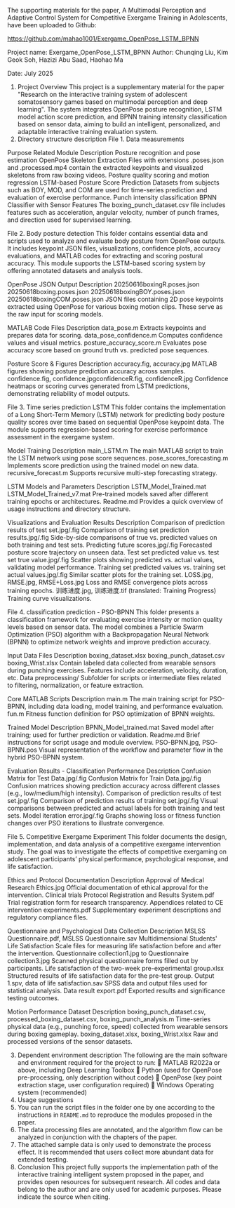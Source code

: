 The supporting materials for the paper, A Multimodal Perception and Adaptive Control System for Competitive Exergame Training in Adolescents, have been uploaded to Github:

https://github.com/mahao1001/Exergame_OpenPose_LSTM_BPNN

Project name: Exergame_OpenPose_LSTM_BPNN
Author: Chunqing Liu, Kim Geok Soh, Hazizi Abu Saad, Haohao Ma

Date: July 2025
1. Project Overview
This project is a supplementary material for the paper "Research on the interactive training system of adolescent somatosensory games based on multimodal perception and deep learning". The system integrates OpenPose posture recognition, LSTM model action score prediction, and BPNN training intensity classification based on sensor data, aiming to build an intelligent, personalized, and adaptable interactive training evaluation system.
2. Directory structure description
File 1. Data measurements

 
Purpose	Related Module	Description
Posture recognition and pose estimation	OpenPose Skeleton Extraction	Files with extensions .poses.json and .processed.mp4 contain the extracted keypoints and visualized skeletons from raw boxing videos.
Posture quality scoring and motion regression	LSTM-based Posture Score Prediction	Datasets from subjects such as BOY, MOD, and COM are used for time-series prediction and evaluation of exercise performance.
Punch intensity classification	BPNN Classifier with Sensor Features	The boxing_punch_dataset.csv file includes features such as acceleration, angular velocity, number of punch frames, and direction used for supervised learning.

File 2. Body posture detection
This folder contains essential data and scripts used to analyze and evaluate body posture from OpenPose outputs. It includes keypoint JSON files, visualizations, confidence plots, accuracy evaluations, and MATLAB codes for extracting and scoring postural accuracy. This module supports the LSTM-based scoring system by offering annotated datasets and analysis tools.
 

OpenPose JSON Output	Description
20250616boxingR.poses.json
20250618boxing.poses.json
20250618boxingBOY.poses.json
20250618boxingCOM.poses.json	JSON files containing 2D pose keypoints extracted using OpenPose for various boxing motion clips. These serve as the raw input for scoring models.


MATLAB Code Files	Description
data_pose.m	Extracts keypoints and prepares data for scoring.
data_pose_confidence.m	Computes confidence values and visual metrics.
posture_accuracy_score.m	Evaluates pose accuracy score based on ground truth vs. predicted pose sequences.


Posture Score & Figures	Description
accuracy.fig, accuracy.jpg	MATLAB figures showing posture prediction accuracy across samples.
confidence.fig, confidence.jpgconfidenceR.fig, confidenceR.jpg	Confidence heatmaps or scoring curves generated from LSTM predictions, demonstrating reliability of model outputs.




File 3. Time series prediction LSTM
This folder contains the implementation of a Long Short-Term Memory (LSTM) network for predicting body posture quality scores over time based on sequential OpenPose keypoint data. The module supports regression-based scoring for exercise performance assessment in the exergame system.
 

Model Training	Description
main_LSTM.m	The main MATLAB script to train the LSTM network using pose score sequences.
pose_scores_forecasting.m	Implements score prediction using the trained model on new data.
recursive_forecast.m	Supports recursive multi-step forecasting strategy.

LSTM Models and Parameters	Description
LSTM_Model_Trained.mat
LSTM_Model_Trained_v7.mat	Pre-trained models saved after different training epochs or architectures.
Readme.md	Provides a quick overview of usage instructions and directory structure.

Visualizations and Evaluation Results	Description
Comparison of prediction results of test set.jpg/.fig
Comparison of training set prediction results.jpg/.fig	Side-by-side comparisons of true vs. predicted values on both training and test sets.
Predicting future scores.jpg/.fig	Forecasted posture score trajectory on unseen data.
Test set predicted value vs. test set true value.jpg/.fig	Scatter plots showing predicted vs. actual values, validating model performance.
Training set predicted values vs. training set actual values.jpg/.fig	Similar scatter plots for the training set.
LOSS.jpg, RMSE.jpg, RMSE+Loss.jpg	Loss and RMSE convergence plots across training epochs.
训练进度.jpg, 训练进度.tif (translated: Training Progress)	Training curve visualizations.


File 4. classification prediction - PSO-BPNN
This folder presents a classification framework for evaluating exercise intensity or motion quality levels based on sensor data. The model combines a Particle Swarm Optimization (PSO) algorithm with a Backpropagation Neural Network (BPNN) to optimize network weights and improve prediction accuracy.
 
Input Data Files	Description
boxing_dataset.xlsx
boxing_punch_dataset.csv
boxing_Wrist.xlsx	Contain labeled data collected from wearable sensors during punching exercises. Features include acceleration, velocity, duration, etc.
Data preprocessing/	Subfolder for scripts or intermediate files related to filtering, normalization, or feature extraction.

Core MATLAB Scripts	Description
main.m	The main training script for PSO-BPNN, including data loading, model training, and performance evaluation.
fun.m	Fitness function definition for PSO optimization of BPNN weights.

Trained Model	Description
BPNN_Model_trained.mat	Saved model after training; used for further prediction or validation.
Readme.md	Brief instructions for script usage and module overview.
PSO-BPNN.jpg, 
PSO-BPNN.pos	Visual representation of the workflow and parameter flow in the hybrid PSO-BPNN system.

Evaluation Results - Classification Performance	Description
Confusion Matrix for Test Data.jpg/.fig
Confusion Matrix for Train Data.jpg/.fig	Confusion matrices showing prediction accuracy across different classes (e.g., low/medium/high intensity).
Comparison of prediction results of test set.jpg/.fig
Comparison of prediction results of training set.jpg/.fig	Visual comparisons between predicted and actual labels for both training and test sets.
Model iteration error.jpg/.fig	Graphs showing loss or fitness function changes over PSO iterations to illustrate convergence.



File 5. Competitive Exergame Experiment
This folder documents the design, implementation, and data analysis of a competitive exergame intervention study. The goal was to investigate the effects of competitive exergaming on adolescent participants’ physical performance, psychological response, and life satisfaction.
 
Ethics and Protocol Documentation	Description
Approval of Medical Research Ethics.jpg	Official documentation of ethical approval for the intervention.
Clinical trials Protocol Registration and Results System.pdf	Trial registration form for research transparency.
Appendices related to CE intervention experiments.pdf	Supplementary experiment descriptions and regulatory compliance files.

Questionnaire and Psychological Data Collection	Description
MSLSS Questionnaire.pdf, 
MSLSS Questionnaire.sav	Multidimensional Students' Life Satisfaction Scale files for measuring life satisfaction before and after the intervention.
Questionnaire collection1.jpg 
to Questionnaire collection3.jpg	Scanned physical questionnaire forms filled out by participants.
Life satisfaction of the two-week pre-experimental group.xlsx	Structured results of life satisfaction data for the pre-test group.
Output 1.spv, 
data of life satisfaction.sav	SPSS data and output files used for statistical analysis.
Data result export.pdf	Exported results and significance testing outcomes.

Motion Performance Dataset	Description
boxing_punch_dataset.csv,
processed_boxing_dataset.csv, 
boxing_punch_analysis.m	Time-series physical data (e.g., punching force, speed) collected from wearable sensors during boxing gameplay.
boxing_dataset.xlsx, 
boxing_Wrist.xlsx	Raw and processed versions of the sensor datasets.



3. Dependent environment description
The following are the main software and environment required for the project to run:
	MATLAB R2022a or above, including Deep Learning Toolbox
	Python (used for OpenPose pre-processing, only description without code)
	OpenPose (key point extraction stage, user configuration required)
	Windows Operating system (recommended)
4. Usage suggestions
1. You can run the script files in the folder one by one according to the instructions in `README.md` to reproduce the modules proposed in the paper.
2. The data processing files are annotated, and the algorithm flow can be analyzed in conjunction with the chapters of the paper.
3. The attached sample data is only used to demonstrate the process effect. It is recommended that users collect more abundant data for extended testing.
5. Conclusion
This project fully supports the implementation path of the interactive training intelligent system proposed in the paper, and provides open resources for subsequent research. All codes and data belong to the author and are only used for academic purposes. Please indicate the source when citing.
